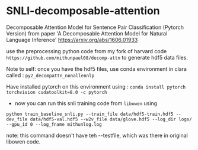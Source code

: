 # SNLI-decomposable-attention
Decomposable Attention Model for Sentence Pair Classification (Pytorch Version) from paper 'A Decomposable Attention Model for Natural Language Inference' https://arxiv.org/abs/1606.01933

use the preprocessing python code from my fork of harvard code
 `https://github.com/mithunpaul08/decomp-attn`
to generate hdf5 data files.

Note to self: once you have the hdf5 files, use conda environment in clara called : `py2_decompattn_nonallennlp`



Have installed pytorch on this environment using :
`conda install pytorch torchvision cudatoolkit=8.0 -c pytorch`


- now you can run this snli training code from `libowen` using
```
python train_baseline_snli.py --train_file data/hdf5-train.hdf5 --dev_file data/hdf5-val.hdf5 --w2v_file data/glove.hdf5 --log_dir logs/ --gpu_id 0 --log_fname mithunlog.log
```

note: this command doesn't have teh --testfile, which was there in original libowen code.